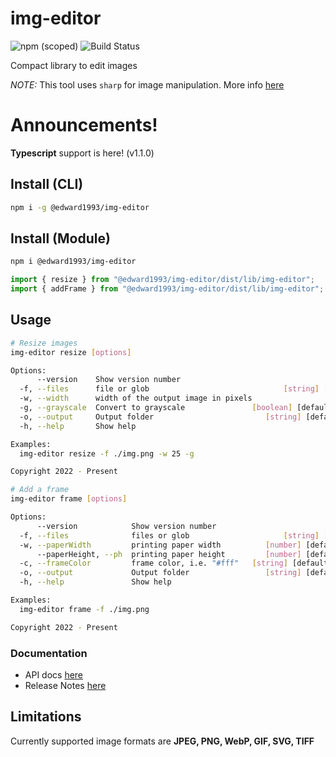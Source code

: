 # img-editor

![npm (scoped)](https://img.shields.io/npm/v/@edward1993/img-editor?style=flat-square)
![Build Status](https://github.com/edward93/img-editor/actions/workflows/npm-publish.yml/badge.svg)

Compact library to edit images

_NOTE:_ This tool uses `sharp` for image manipulation. More info <a href="https://github.com/lovell/sharp" target="blank">here</a>

# Announcements!

**Typescript** support is here! (v1.1.0)

## Install (CLI)

```bash
npm i -g @edward1993/img-editor
```

## Install (Module)

```bash
npm i @edward1993/img-editor
```

```js
import { resize } from "@edward1993/img-editor/dist/lib/img-editor";
import { addFrame } from "@edward1993/img-editor/dist/lib/img-editor";
```

## Usage

```bash
# Resize images
img-editor resize [options]

Options:
      --version    Show version number                                 [boolean]
  -f, --files      file or glob                              [string] [required]
  -w, --width      width of the output image in pixels                  [number]
  -g, --grayscale  Convert to grayscale               [boolean] [default: false]
  -o, --output     Output folder                         [string] [default: "."]
  -h, --help       Show help                                           [boolean]

Examples:
  img-editor resize -f ./img.png -w 25 -g

Copyright 2022 - Present

# Add a frame
img-editor frame [options]

Options:
      --version            Show version number                         [boolean]
  -f, --files              files or glob                     [string] [required]
  -w, --paperWidth         printing paper width          [number] [default: "4"]
      --paperHeight, --ph  printing paper height         [number] [default: "6"]
  -c, --frameColor         frame color, i.e. "#fff"   [string] [default: "#fff"]
  -o, --output             Output folder                 [string] [default: "."]
  -h, --help               Show help                                   [boolean]

Examples:
  img-editor frame -f ./img.png

Copyright 2022 - Present
```

### Documentation

- API docs [here](docs/md/api.md)
- Release Notes [here](docs/releaseNotes.md)

## Limitations

Currently supported image formats are **JPEG, PNG, WebP, GIF, SVG, TIFF**
